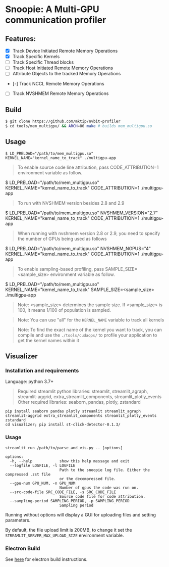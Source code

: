 # Snoopie: A Multi-GPU communication profiler

## Features:
* [x] Track Device Initiated Remote Memory Operations
* [X] Track Specific Kernels
* [ ] Track Specific Thread blocks
* [ ] Track Host Initiated Remote Memory Operations
* [ ] Attribute Objects to the tracked Memory Operations
* [-] Track NCCL Remote Memory Operations
* [ ] Track NVSHMEM Remote Memory Operations

## Build

```bash
$ git clone https://github.com/mktip/nvbit-profiler
$ cd tools/mem_multigpu/ && ARCH=80 make # builds mem_multigpu.so
```

## Usage

```
$ LD_PRELOAD="/path/to/mem_multigpu.so" KERNEL_NAME="kernel_name_to_track" ./multigpu-app
```
> To enable source code line attribution, pass CODE_ATTRIBUTION=1 environment variable as follow.

$ LD_PRELOAD="/path/to/mem_multigpu.so" KERNEL_NAME="kernel_name_to_track" CODE_ATTRIBUTION=1 ./multigpu-app

> To run with NVSHMEM version besides 2.8 and 2.9

$ LD_PRELOAD="/path/to/mem_multigpu.so" NVSHMEM_VERSION="2.7" KERNEL_NAME="kernel_name_to_track" CODE_ATTRIBUTION=1 ./multigpu-app

> When running with nvshmem version 2.8 or 2.9, you need to specify the number of GPUs being used as follows

$ LD_PRELOAD="/path/to/mem_multigpu.so" NVSHMEM_NGPUS="4" KERNEL_NAME="kernel_name_to_track" CODE_ATTRIBUTION=1 ./multigpu-app

> To enable sampling-based profiling, pass SAMPLE_SIZE=<sample_size> environment variable as follow. 

$ LD_PRELOAD="/path/to/mem_multigpu.so" KERNEL_NAME="kernel_name_to_track" SAMPLE_SIZE=<sample_size> ./multigpu-app

> Note: <sample_size> determines the sample size. If <sample_size> is 100, it means 1/100 of population is sampled.

> Note: You can use "all" for the `KERNEL_NAME` variable to track all kernels


> Note: To find the exact name of the kernel you want to track, you can compile
> and use the `./tools/cudaops/` to profile your application to get the kernel
> names within it

## Visualizer

### Installation and requirements

Language: python 3.7+
> Required streamlit python libraries: streamlit, streamlit_agraph, streamlit-aggrid,
>                                      extra_streamlit_components, streamlit_plotly_events
> Other required libraries: seaborn, pandas, plotly, zstandard
```
pip install seaborn pandas plotly streamlit streamlit_agraph streamlit-aggrid extra_streamlit_components streamlit_plotly_events zstandard
cd visualizer; pip install st-click-detector-0.1.3/
```

### Usage
```
streamlit run /path/to/parse_and_vis.py -- [options]

options:
  -h, --help            show this help message and exit
  --logfile LOGFILE, -l LOGFILE
                        Path to the snoopie log file. Either the compressed .zst file
                        or the decompressed file.
  --gpu-num GPU_NUM, -n GPU_NUM
                        Number of gpus the code was run on.
  --src-code-file SRC_CODE_FILE, -s SRC_CODE_FILE
                        Source code file for code attribution.
  --sampling-period SAMPLING_PERIOD, -p SAMPLING_PERIOD
                        Sampling period

```

Running without options will display a GUI for uploading files and setting parameters.

By default, the file upload limit is 200MB, to change it set the `STREAMLIT_SERVER_MAX_UPLOAD_SIZE` environment variable.

### Electron Build

See [here](./electron_builder) for electron build instructions.